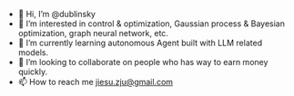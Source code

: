 - 👋 Hi, I’m @dublinsky
- 👀 I’m interested in control & optimization, Gaussian process & Bayesian optimization, graph neural network, etc. 
- 🌱 I’m currently learning autonomous Agent built with LLM related models.
- 💞️ I’m looking to collaborate on people who has way to earn money quickly.
- 📫 How to reach me jiesu.zju@gmail.com

<!---
dublinsky/dublinsky is a ✨ special ✨ repository because its `README.md` (this file) appears on your GitHub profile.
You can click the Preview link to take a look at your changes.
--->
